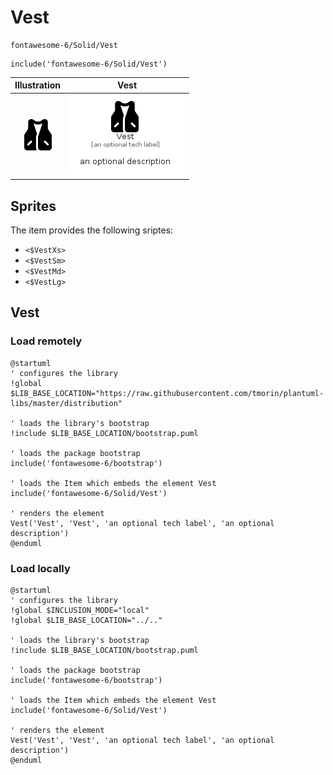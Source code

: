 # Vest


```text
fontawesome-6/Solid/Vest
```

```text
include('fontawesome-6/Solid/Vest')
```



| Illustration | Vest |
| :---: | :---: |
| ![illustration for Illustration](../../fontawesome-6/Solid/Vest.png) | ![illustration for Vest](../../fontawesome-6/Solid/Vest.Local.png) |



## Sprites
The item provides the following sriptes:

- `<$VestXs>`
- `<$VestSm>`
- `<$VestMd>`
- `<$VestLg>`





## Vest

### Load remotely
```plantuml
@startuml
' configures the library
!global $LIB_BASE_LOCATION="https://raw.githubusercontent.com/tmorin/plantuml-libs/master/distribution"

' loads the library's bootstrap
!include $LIB_BASE_LOCATION/bootstrap.puml

' loads the package bootstrap
include('fontawesome-6/bootstrap')

' loads the Item which embeds the element Vest
include('fontawesome-6/Solid/Vest')

' renders the element
Vest('Vest', 'Vest', 'an optional tech label', 'an optional description')
@enduml
```

### Load locally
```plantuml
@startuml
' configures the library
!global $INCLUSION_MODE="local"
!global $LIB_BASE_LOCATION="../.."

' loads the library's bootstrap
!include $LIB_BASE_LOCATION/bootstrap.puml

' loads the package bootstrap
include('fontawesome-6/bootstrap')

' loads the Item which embeds the element Vest
include('fontawesome-6/Solid/Vest')

' renders the element
Vest('Vest', 'Vest', 'an optional tech label', 'an optional description')
@enduml
```

